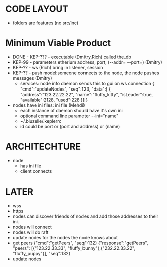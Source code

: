 CODE LAYOUT
===========
- folders are features (no src/inc)

Minimum Viable Product
======================
- DONE - KEP-??? - executable (Dmitry,Rich) called the_db 
- KEP-99 - parameters etherium address, port, (--addr=<addr> --port=<port>) (Dmitry)  
- KEP-?? - ws (Rich) bring in listener, session
- KEP-?? - push model:someone connects to the node, the node pushes messages (Dmitry)
    - services: node info daemon sends this to gui on ws connection
{ 
    "cmd":"updateNodes", 
    "seq":123, 
    "data":[
       { 
       "address":"123.22.22.22",
       "name":"fluffy_kitty",
       "isLeader":true,
       "available":2128,
       "used":228
       }]
}
- nodes have ini files: ini file (Mehdi)
    - each instance of daemon should have it's own ini
    - optional command line parameter --ini="name" 
    - ~/.bluzelle/.kepler<id>rc 
    - id could be port or (port and address) or (name)

ARCHITECHTURE
=============
- node 
    - has ini file
    - client connects
    




LATER
=====

- wss
- https
- nodes can discover friends of nodes and add those addresses to their ini.
- nodes will connect
- nodes will do raft
- update nodes for the nodes the node knows about
- get peers
{"cmd":"getPeers", "seq":132}
{"response":"getPeers", "peers": [{"123.22.33.33", "fluffy_bunny"},{"232.22.33.22", "fluffy_puppy"}], "seq":132}
- update nodes 
